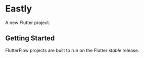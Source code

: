 # Eastly

A new Flutter project.

## Getting Started

FlutterFlow projects are built to run on the Flutter _stable_ release.
